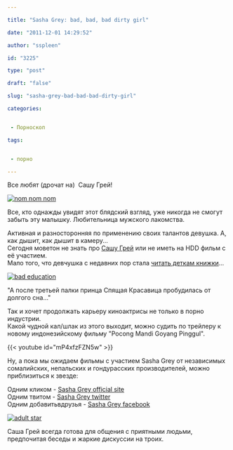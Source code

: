 ```yaml
---

title: "Sasha Grey: bad, bad, bad dirty girl"

date: "2011-12-01 14:29:52"

author: "sspleen"

id: "3225"

type: "post"

draft: "false"

slug: "sasha-grey-bad-bad-bad-dirty-girl"

categories:


 - Порноскоп

tags:


 - порно

---
```

Все любят (дрочат на)  Сашу Грей!  
  
[![nom nom nom](/uploads/2012/06/sasha-grey-blowjob.jpg "sasha-grey-blowjob")](/uploads/2012/06/sasha-grey-blowjob.jpg)  

Все, кто однажды увидят этот блядский взгляд, уже никогда не смогут забыть эту малышку. Любительница мужского лакомства.

  
  
Активная и разносторонняя по применению своих талантов девушка. А, как дышит, как дышит в камеру...  
Cегодня моветон не знать про [Сашу Грей](http://ru.wikipedia.org/wiki/%D0%A1%D0%B0%D1%88%D0%B0_%D0%93%D1%80%D0%B5%D0%B9) или не иметь на HDD фильм с её участием.  
Мало того, что девчушка с недавних пор стала [читать деткам книжки](http://www.starslife.ru/2011/11/11/sasha-grej-chitaet-knizhki-detyam/)...  
  
[![bad education](/uploads/2012/06/sasha-grey-first-graders-thumb.jpg "sasha grey children book")](/uploads/2012/06/sasha-grey-first-graders-thumb.jpg)  

"А после третьей палки принца Спящая Красавица пробудилась от долгого сна..."

  
Так и хочет продолжать карьеру киноактрисы не только в порно индустрии.  
Какой чудной кал/шлак из этого выходит, можно судить по трейлеру к новому индонезийскому фильму "Pocong Mandi Goyang Pinggul".  
  
{{< youtube id="mP4xfzFZN5w" >}}  
  
Ну, а пока мы ожидаем фильмы с участием Sasha Grey от независимых сомалийских, непальских и гондурасских производителей, можно приблизиться к звезде:  
  
Одним кликом - [Sasha Grey official site](http://www.sashagrey.com/)  
Одним твитом - [Sasha Grey twitter](https://twitter.com/#!/sashagrey)  
Одним добавитьвдрузья - [Sasha Grey facebook](http://www.facebook.com/SashaGrey)  
  
[![adult star](/uploads/2012/06/sasha051.jpg "sasha_grey")](/2011/12/sasha-grey-bad-bad-bad-dirty-girl/sasha05-2/)  

Саша Грей всегда готова для общения с приятными людьми, предпочитая беседы и жаркие дискуссии на троих.